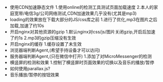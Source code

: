  - 使用CDN加速静态文件
  1.使用online的检测工具测试页面加载速度
  2.本人的家庭宽带/电信3g/公司网络测试,CDN加速效果几乎没有(尤其是mp3)
 - loading的效果放在下载大部分的JS/css库之前
  1.进行了优化,mp3在图片之后加载,加速了约10s
 - 开启nginx对其他资源的gzip
  1.默认nginx对css/js/图片关闭gzip,开启后加速了约1s
  2.mp3的gzip压缩没有生效
 - 开启nginx的缓存
  1.缓存设置了未生效
 - 浏览器端判断Agent,(希望手持设备才可以访问)
 - 服务器端判断Agent,(只在微信中打开)
  1.添加了对MicroMessenger的检测
 - 横竖屏的检测和效果
  1.控制了横竖屏时页面效果的切换以及音乐的播放/暂停
 - 如何使用parallax.js?
 - 音乐播放/暂停的按钮效果
